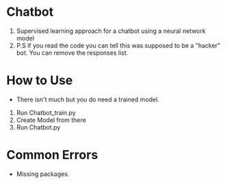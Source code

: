 # Chatbot
1. Supervised learning approach for a chatbot using a neural network model
2. P.S if you read the code you can tell this was supposed to be a "hacker" bot. You can remove the responses list.
# How to Use
- There isn't much but you do need a trained model.
1. Run Chatbot_train.py
2. Create Model from there
3. Run Chatbot.py
# Common Errors
- Missing packages.
